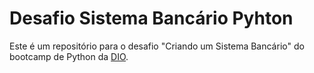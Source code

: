 # Desafio Sistema Bancário Pyhton

Este é um repositório para o desafio "Criando um Sistema Bancário" do bootcamp de Python da [DIO](https://dio.me).